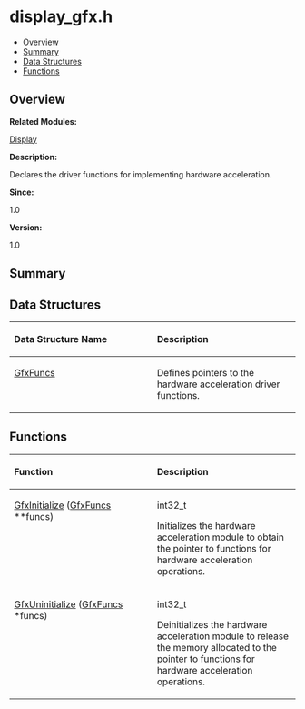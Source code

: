 # display\_gfx.h<a name="EN-US_TOPIC_0000001054598125"></a>

-   [Overview](#section1079528593165626)
-   [Summary](#section118988735165626)
-   [Data Structures](#nested-classes)
-   [Functions](#func-members)

## **Overview**<a name="section1079528593165626"></a>

**Related Modules:**

[Display](display.md)

**Description:**

Declares the driver functions for implementing hardware acceleration. 

**Since:**

1.0

**Version:**

1.0

## **Summary**<a name="section118988735165626"></a>

## Data Structures<a name="nested-classes"></a>

<a name="table697253543165626"></a>
<table><thead align="left"><tr id="row557987486165626"><th class="cellrowborder" valign="top" width="50%" id="mcps1.1.3.1.1"><p id="p759330443165626"><a name="p759330443165626"></a><a name="p759330443165626"></a>Data Structure Name</p>
</th>
<th class="cellrowborder" valign="top" width="50%" id="mcps1.1.3.1.2"><p id="p841276264165626"><a name="p841276264165626"></a><a name="p841276264165626"></a>Description</p>
</th>
</tr>
</thead>
<tbody><tr id="row231107550165626"><td class="cellrowborder" valign="top" width="50%" headers="mcps1.1.3.1.1 "><p id="p1963032692165626"><a name="p1963032692165626"></a><a name="p1963032692165626"></a><a href="gfxfuncs.md">GfxFuncs</a></p>
</td>
<td class="cellrowborder" valign="top" width="50%" headers="mcps1.1.3.1.2 "><p id="p1468708053165626"><a name="p1468708053165626"></a><a name="p1468708053165626"></a>Defines pointers to the hardware acceleration driver functions. </p>
</td>
</tr>
</tbody>
</table>

## Functions<a name="func-members"></a>

<a name="table441854528165626"></a>
<table><thead align="left"><tr id="row1888104298165626"><th class="cellrowborder" valign="top" width="50%" id="mcps1.1.3.1.1"><p id="p522200478165626"><a name="p522200478165626"></a><a name="p522200478165626"></a>Function</p>
</th>
<th class="cellrowborder" valign="top" width="50%" id="mcps1.1.3.1.2"><p id="p1593185259165626"><a name="p1593185259165626"></a><a name="p1593185259165626"></a>Description</p>
</th>
</tr>
</thead>
<tbody><tr id="row1704404623165626"><td class="cellrowborder" valign="top" width="50%" headers="mcps1.1.3.1.1 "><p id="p1830406064165626"><a name="p1830406064165626"></a><a name="p1830406064165626"></a><a href="display.md#ga251580eb0614b601ef2c901c722a59d3">GfxInitialize</a> (<a href="gfxfuncs.md">GfxFuncs</a> **funcs)</p>
</td>
<td class="cellrowborder" valign="top" width="50%" headers="mcps1.1.3.1.2 "><p id="p865872831165626"><a name="p865872831165626"></a><a name="p865872831165626"></a>int32_t </p>
<p id="p810662569165626"><a name="p810662569165626"></a><a name="p810662569165626"></a>Initializes the hardware acceleration module to obtain the pointer to functions for hardware acceleration operations. </p>
</td>
</tr>
<tr id="row1948331726165626"><td class="cellrowborder" valign="top" width="50%" headers="mcps1.1.3.1.1 "><p id="p832878662165626"><a name="p832878662165626"></a><a name="p832878662165626"></a><a href="display.md#ga32595139adb26cfaacf709661b29b347">GfxUninitialize</a> (<a href="gfxfuncs.md">GfxFuncs</a> *funcs)</p>
</td>
<td class="cellrowborder" valign="top" width="50%" headers="mcps1.1.3.1.2 "><p id="p602548685165626"><a name="p602548685165626"></a><a name="p602548685165626"></a>int32_t </p>
<p id="p561139752165626"><a name="p561139752165626"></a><a name="p561139752165626"></a>Deinitializes the hardware acceleration module to release the memory allocated to the pointer to functions for hardware acceleration operations. </p>
</td>
</tr>
</tbody>
</table>

